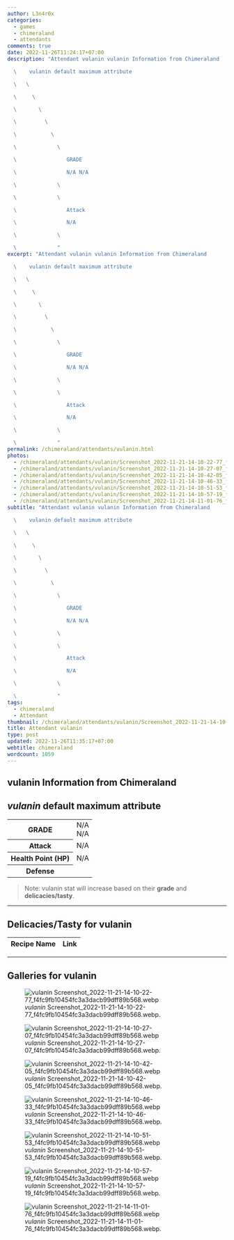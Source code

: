 ```yaml
---
author: L3n4r0x
categories:
  - games
  - chimeraland
  - attendants
comments: true
date: 2022-11-26T11:24:17+07:00
description: "Attendant vulanin vulanin Information from Chimeraland

  \    vulanin default maximum attribute

  \   \ 

  \     \ 

  \       \ 

  \         \ 

  \           \ 

  \             \ 

  \                GRADE

  \                N/A N/A

  \             \ 

  \             \ 

  \                Attack

  \                N/A

  \             \ 

  \             "
excerpt: "Attendant vulanin vulanin Information from Chimeraland

  \    vulanin default maximum attribute

  \   \ 

  \     \ 

  \       \ 

  \         \ 

  \           \ 

  \             \ 

  \                GRADE

  \                N/A N/A

  \             \ 

  \             \ 

  \                Attack

  \                N/A

  \             \ 

  \             "
permalink: /chimeraland/attendants/vulanin.html
photos:
  - /chimeraland/attendants/vulanin/Screenshot_2022-11-21-14-10-22-77_f4fc9fb10454fc3a3dacb99dff89b568.webp
  - /chimeraland/attendants/vulanin/Screenshot_2022-11-21-14-10-27-07_f4fc9fb10454fc3a3dacb99dff89b568.webp
  - /chimeraland/attendants/vulanin/Screenshot_2022-11-21-14-10-42-05_f4fc9fb10454fc3a3dacb99dff89b568.webp
  - /chimeraland/attendants/vulanin/Screenshot_2022-11-21-14-10-46-33_f4fc9fb10454fc3a3dacb99dff89b568.webp
  - /chimeraland/attendants/vulanin/Screenshot_2022-11-21-14-10-51-53_f4fc9fb10454fc3a3dacb99dff89b568.webp
  - /chimeraland/attendants/vulanin/Screenshot_2022-11-21-14-10-57-19_f4fc9fb10454fc3a3dacb99dff89b568.webp
  - /chimeraland/attendants/vulanin/Screenshot_2022-11-21-14-11-01-76_f4fc9fb10454fc3a3dacb99dff89b568.webp
subtitle: "Attendant vulanin vulanin Information from Chimeraland

  \    vulanin default maximum attribute

  \   \ 

  \     \ 

  \       \ 

  \         \ 

  \           \ 

  \             \ 

  \                GRADE

  \                N/A N/A

  \             \ 

  \             \ 

  \                Attack

  \                N/A

  \             \ 

  \             "
tags:
  - chimeraland
  - Attendant
thumbnail: /chimeraland/attendants/vulanin/Screenshot_2022-11-21-14-10-22-77_f4fc9fb10454fc3a3dacb99dff89b568.webp
title: Attendant vulanin
type: post
updated: 2022-11-26T11:35:17+07:00
webtitle: chimeraland
wordcount: 1059
---
```


<link
  rel="stylesheet"
  href="https://rawcdn.githack.com/dimaslanjaka/Web-Manajemen/870a349/css/bootstrap-5-3-0-alpha3-wrapper.css"
/>
<section id="bootstrap-wrapper">
  <div data-bs-theme="dark">
    <h2>vulanin Information from Chimeraland</h2>
    <h2 id="attribute"><i>vulanin</i> default maximum attribute</h2>
    <div class="row">
      <div class="col mb-2">
        <div class="card">
          <div class="card-body">
            <table>
              <tr>
                <th>GRADE</th>
                <td>N/A <br />N/A</td>
              </tr>
              <tr>
                <th>Attack</th>
                <td>N/A</td>
              </tr>
              <tr>
                <th>Health Point (HP)</th>
                <td>N/A</td>
              </tr>
              <tr>
                <th>Defense</th>
                <td></td>
              </tr>
            </table>
          </div>
        </div>
      </div>
    </div>
    <blockquote class="bd-callout bd-callout-warning">
      Note: vulanin stat will increase based on their <b>grade</b> and
      <b>delicacies/tasty</b>.
    </blockquote>
    <hr />
    <h2 id="delicacies">Delicacies/Tasty for vulanin</h2>
    <div class="card">
      <div class="card-body">
        <div class="table-responsive">
          <table class="table table-striped">
            <thead>
              <tr>
                <th>Recipe Name</th>
                <th>Link</th>
              </tr>
            </thead>
            <tbody></tbody>
          </table>
        </div>
      </div>
    </div>
    <hr />
    <div id="gallery">
      <h2>Galleries for vulanin</h2>
      <div class="row">
        <div class="col-lg-6 col-12">
          <figure>
            <img
              src="https://www.webmanajemen.com/chimeraland/attendants/vulanin/Screenshot_2022-11-21-14-10-22-77_f4fc9fb10454fc3a3dacb99dff89b568.webp"
              alt="vulanin Screenshot_2022-11-21-14-10-22-77_f4fc9fb10454fc3a3dacb99dff89b568.webp"
            />
            <figcaption style="word-wrap: break-word">
              <i>vulanin</i>
              Screenshot_2022-11-21-14-10-22-77_f4fc9fb10454fc3a3dacb99dff89b568.webp.
            </figcaption>
          </figure>
        </div>
        <div class="col-lg-6 col-12">
          <figure>
            <img
              src="https://www.webmanajemen.com/chimeraland/attendants/vulanin/Screenshot_2022-11-21-14-10-27-07_f4fc9fb10454fc3a3dacb99dff89b568.webp"
              alt="vulanin Screenshot_2022-11-21-14-10-27-07_f4fc9fb10454fc3a3dacb99dff89b568.webp"
            />
            <figcaption style="word-wrap: break-word">
              <i>vulanin</i>
              Screenshot_2022-11-21-14-10-27-07_f4fc9fb10454fc3a3dacb99dff89b568.webp.
            </figcaption>
          </figure>
        </div>
        <div class="col-lg-6 col-12">
          <figure>
            <img
              src="https://www.webmanajemen.com/chimeraland/attendants/vulanin/Screenshot_2022-11-21-14-10-42-05_f4fc9fb10454fc3a3dacb99dff89b568.webp"
              alt="vulanin Screenshot_2022-11-21-14-10-42-05_f4fc9fb10454fc3a3dacb99dff89b568.webp"
            />
            <figcaption style="word-wrap: break-word">
              <i>vulanin</i>
              Screenshot_2022-11-21-14-10-42-05_f4fc9fb10454fc3a3dacb99dff89b568.webp.
            </figcaption>
          </figure>
        </div>
        <div class="col-lg-6 col-12">
          <figure>
            <img
              src="https://www.webmanajemen.com/chimeraland/attendants/vulanin/Screenshot_2022-11-21-14-10-46-33_f4fc9fb10454fc3a3dacb99dff89b568.webp"
              alt="vulanin Screenshot_2022-11-21-14-10-46-33_f4fc9fb10454fc3a3dacb99dff89b568.webp"
            />
            <figcaption style="word-wrap: break-word">
              <i>vulanin</i>
              Screenshot_2022-11-21-14-10-46-33_f4fc9fb10454fc3a3dacb99dff89b568.webp.
            </figcaption>
          </figure>
        </div>
        <div class="col-lg-6 col-12">
          <figure>
            <img
              src="https://www.webmanajemen.com/chimeraland/attendants/vulanin/Screenshot_2022-11-21-14-10-51-53_f4fc9fb10454fc3a3dacb99dff89b568.webp"
              alt="vulanin Screenshot_2022-11-21-14-10-51-53_f4fc9fb10454fc3a3dacb99dff89b568.webp"
            />
            <figcaption style="word-wrap: break-word">
              <i>vulanin</i>
              Screenshot_2022-11-21-14-10-51-53_f4fc9fb10454fc3a3dacb99dff89b568.webp.
            </figcaption>
          </figure>
        </div>
        <div class="col-lg-6 col-12">
          <figure>
            <img
              src="https://www.webmanajemen.com/chimeraland/attendants/vulanin/Screenshot_2022-11-21-14-10-57-19_f4fc9fb10454fc3a3dacb99dff89b568.webp"
              alt="vulanin Screenshot_2022-11-21-14-10-57-19_f4fc9fb10454fc3a3dacb99dff89b568.webp"
            />
            <figcaption style="word-wrap: break-word">
              <i>vulanin</i>
              Screenshot_2022-11-21-14-10-57-19_f4fc9fb10454fc3a3dacb99dff89b568.webp.
            </figcaption>
          </figure>
        </div>
        <div class="col-lg-6 col-12">
          <figure>
            <img
              src="https://www.webmanajemen.com/chimeraland/attendants/vulanin/Screenshot_2022-11-21-14-11-01-76_f4fc9fb10454fc3a3dacb99dff89b568.webp"
              alt="vulanin Screenshot_2022-11-21-14-11-01-76_f4fc9fb10454fc3a3dacb99dff89b568.webp"
            />
            <figcaption style="word-wrap: break-word">
              <i>vulanin</i>
              Screenshot_2022-11-21-14-11-01-76_f4fc9fb10454fc3a3dacb99dff89b568.webp.
            </figcaption>
          </figure>
        </div>
      </div>
    </div>
  </div>
</section>